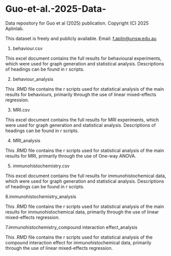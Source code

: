 # Guo-et-al.-2025-Data-
Data repository for Guo et al (2025) publication. Copyright (C) 2025 Aplinlab.

This dataset is freely and publicly available.
Email: f.aplin@unsw.edu.au

1. behaviour.csv
   
This excel document contains the full results for behavioural experiments, which were used for graph generation and statistical analysis. Descriptions of headings can be found in r scripts.
 
2. behaviour_analysis
   
This .RMD file contains the r scripts used for statistical analysis of the main results for behaviours, primarily through the use of linear mixed-effects regression.

3. MRI.csv
   
This excel document contains the full results for MRI experiments, which were used for graph generation and statistical analysis. Descriptions of headings can be found in r scripts.

4. MRI_analysis
   
This .RMD file contains the r scripts used for statistical analysis of the main results for MRI, primarily through the use of One-way ANOVA.

5. immunohistochemistry.csv
    
This excel document contains the full results for immunohistochemical data, which were used for graph generation and statistical analysis. Descriptions of headings can be found in r scripts.

6.immunohistochemistry_analysis

This .RMD file contains the r scripts used for statistical analysis of the main results for immunohistochemical data, primarily through the use of linear mixed-effects regression.

7.immunohistochemistry_compound interaction effect_analysis

This .RMD file contains the r scripts used for statistical analysis of the compound interaction effect for immunohistochemical data, primarily through the use of linear mixed-effects regression.
